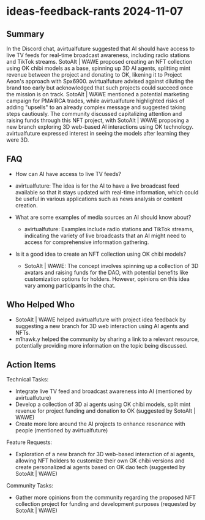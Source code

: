 # ideas-feedback-rants 2024-11-07

## Summary
 In the Discord chat, avirtualfuture suggested that AI should have access to live TV feeds for real-time broadcast awareness, including radio stations and TikTok streams. SotoAlt | WAWE proposed creating an NFT collection using OK chibi models as a base, spinning up 3D AI agents, splitting mint revenue between the project and donating to OK, likening it to Project Aeon's approach with Spx6900. avirtualfuture advised against diluting the brand too early but acknowledged that such projects could succeed once the mission is on track. SotoAlt | WAWE mentioned a potential marketing campaign for PMAIRCA trades, while avirtualfuture highlighted risks of adding "upsells" to an already complex message and suggested taking steps cautiously. The community discussed capitalizing attention and raising funds through this NFT project, with SotoAlt | WAWE proposing a new branch exploring 3D web-based AI interactions using OK technology. avirtualfuture expressed interest in seeing the models after learning they were 3D.

## FAQ
 - How can AI have access to live TV feeds?
  - avirtualfuture: The idea is for the AI to have a live broadcast feed available so that it stays updated with real-time information, which could be useful in various applications such as news analysis or content creation.

- What are some examples of media sources an AI should know about?
  - avirtualfuture: Examples include radio stations and TikTok streams, indicating the variety of live broadcasts that an AI might need to access for comprehensive information gathering.

- Is it a good idea to create an NFT collection using OK chibi models?
  - SotoAlt | WAWE: The concept involves spinning up a collection of 3D avatars and raising funds for the DAO, with potential benefits like customization options for holders. However, opinions on this idea vary among participants in the chat.

## Who Helped Who
 - SotoAlt | WAWE helped avirtualfuture with project idea feedback by suggesting a new branch for 3D web interaction using AI agents and NFTs.
- m1hawk.y helped the community by sharing a link to a relevant resource, potentially providing more information on the topic being discussed.

## Action Items
 Technical Tasks:
  - Integrate live TV feed and broadcast awareness into AI (mentioned by avirtualfuture)
  - Develop a collection of 3D ai agents using OK chibi models, split mint revenue for project funding and donation to OK (suggested by SotoAlt | WAWE)
  - Create more lore around the AI projects to enhance resonance with people (mentioned by avirtualfuture)

Feature Requests:
  - Exploration of a new branch for 3D web-based interaction of ai agents, allowing NFT holders to customize their own OK chibi versions and create personalized ai agents based on OK dao tech (suggested by SotoAlt | WAWE)

Community Tasks:
  - Gather more opinions from the community regarding the proposed NFT collection project for funding and development purposes (requested by SotoAlt | WAWE)

